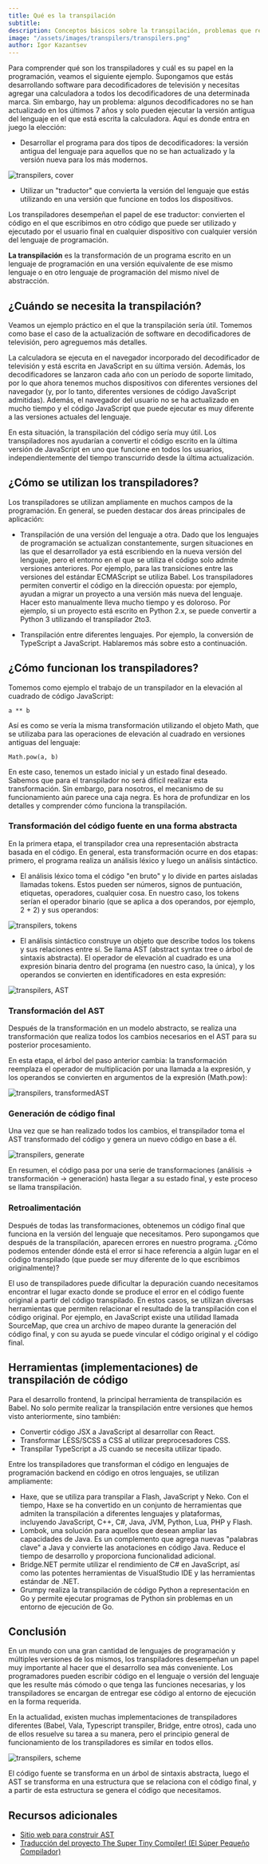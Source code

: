 ```yaml
---
title: Qué es la transpilación
subtitle:
description: Conceptos básicos sobre la transpilación, problemas que resuelve y una breve descripción de sus implementaciones
image: "/assets/images/transpilers/transpilers.png"
author: Igor Kazantsev
---
```


Para comprender qué son los transpiladores y cuál es su papel en la programación, veamos el siguiente ejemplo. Supongamos que estás desarrollando software para decodificadores de televisión y necesitas agregar una calculadora a todos los decodificadores de una determinada marca. Sin embargo, hay un problema: algunos decodificadores no se han actualizado en los últimos 7 años y solo pueden ejecutar la versión antigua del lenguaje en el que está escrita la calculadora. Aquí es donde entra en juego la elección:

- Desarrollar el programa para dos tipos de decodificadores: la versión antigua del lenguaje para aquellos que no se han actualizado y la versión nueva para los más modernos.

![transpilers, cover](/assets/images/transpilers/cover.png)

- Utilizar un "traductor" que convierta la versión del lenguaje que estás utilizando en una versión que funcione en todos los dispositivos.

Los transpiladores desempeñan el papel de ese traductor: convierten el código en el que escribimos en otro código que puede ser utilizado y ejecutado por el usuario final en cualquier dispositivo con cualquier versión del lenguaje de programación.

**La transpilación** es la transformación de un programa escrito en un lenguaje de programación en una versión equivalente de ese mismo lenguaje o en otro lenguaje de programación del mismo nivel de abstracción.

## ¿Cuándo se necesita la transpilación?

Veamos un ejemplo práctico en el que la transpilación sería útil. Tomemos como base el caso de la actualización de software en decodificadores de televisión, pero agreguemos más detalles.

La calculadora se ejecuta en el navegador incorporado del decodificador de televisión y está escrita en JavaScript en su última versión. Además, los decodificadores se lanzaron cada año con un período de soporte limitado, por lo que ahora tenemos muchos dispositivos con diferentes versiones del navegador (y, por lo tanto, diferentes versiones de código JavaScript admitidas). Además, el navegador del usuario no se ha actualizado en mucho tiempo y el código JavaScript que puede ejecutar es muy diferente a las versiones actuales del lenguaje.

En esta situación, la transpilación del código sería muy útil. Los transpiladores nos ayudarían a convertir el código escrito en la última versión de JavaScript en uno que funcione en todos los usuarios, independientemente del tiempo transcurrido desde la última actualización.

## ¿Cómo se utilizan los transpiladores?

Los transpiladores se utilizan ampliamente en muchos campos de la programación. En general, se pueden destacar dos áreas principales de aplicación:

- Transpilación de una versión del lenguaje a otra. Dado que los lenguajes de programación se actualizan constantemente, surgen situaciones en las que el desarrollador ya está escribiendo en la nueva versión del lenguaje, pero el entorno en el que se utiliza el código solo admite versiones anteriores. Por ejemplo, para las transiciones entre las versiones del estándar ECMAScript se utiliza Babel. Los transpiladores permiten convertir el código en la dirección opuesta: por ejemplo, ayudan a migrar un proyecto a una versión más nueva del lenguaje. Hacer esto manualmente lleva mucho tiempo y es doloroso. Por ejemplo, si un proyecto está escrito en Python 2.x, se puede convertir a Python 3 utilizando el transpilador 2to3.

- Transpilación entre diferentes lenguajes. Por ejemplo, la conversión de TypeScript a JavaScript. Hablaremos más sobre esto a continuación.

## ¿Cómo funcionan los transpiladores?

Tomemos como ejemplo el trabajo de un transpilador en la elevación al cuadrado de código JavaScript:

```
a ** b
```

Así es como se vería la misma transformación utilizando el objeto Math, que se utilizaba para las operaciones de elevación al cuadrado en versiones antiguas del lenguaje:

```
Math.pow(a, b)
```

En este caso, tenemos un estado inicial y un estado final deseado. Sabemos que para el transpilador no será difícil realizar esta transformación. Sin embargo, para nosotros, el mecanismo de su funcionamiento aún parece una caja negra. Es hora de profundizar en los detalles y comprender cómo funciona la transpilación.

### Transformación del código fuente en una forma abstracta

En la primera etapa, el transpilador crea una representación abstracta basada en el código. En general, esta transformación ocurre en dos etapas: primero, el programa realiza un análisis léxico y luego un análisis sintáctico.

- El análisis léxico toma el código "en bruto" y lo divide en partes aisladas llamadas tokens. Estos pueden ser números, signos de puntuación, etiquetas, operadores, cualquier cosa. En nuestro caso, los tokens serían el operador binario (que se aplica a dos operandos, por ejemplo, 2 + 2) y sus operandos:

![transpilers, tokens](/assets/images/transpilers/tokens.png)

- El análisis sintáctico construye un objeto que describe todos los tokens y sus relaciones entre sí. Se llama AST (abstract syntax tree o árbol de sintaxis abstracta). El operador de elevación al cuadrado es una expresión binaria dentro del programa (en nuestro caso, la única), y los operandos se convierten en identificadores en esta expresión:

![transpilers, AST](/assets/images/transpilers/AST.png)

### Transformación del AST

Después de la transformación en un modelo abstracto, se realiza una transformación que realiza todos los cambios necesarios en el AST para su posterior procesamiento.

En esta etapa, el árbol del paso anterior cambia: la transformación reemplaza el operador de multiplicación por una llamada a la expresión, y los operandos se convierten en argumentos de la expresión (Math.pow):

![transpilers, transformedAST](/assets/images/transpilers/transformed_AST.png)

### Generación de código final

Una vez que se han realizado todos los cambios, el transpilador toma el AST transformado del código y genera un nuevo código en base a él.

![transpilers, generate](/assets/images/transpilers/generate_result.png)

En resumen, el código pasa por una serie de transformaciones (análisis -> transformación -> generación) hasta llegar a su estado final, y este proceso se llama transpilación.

### Retroalimentación

Después de todas las transformaciones, obtenemos un código final que funciona en la versión del lenguaje que necesitamos. Pero supongamos que después de la transpilación, aparecen errores en nuestro programa. ¿Cómo podemos entender dónde está el error si hace referencia a algún lugar en el código transpilado (que puede ser muy diferente de lo que escribimos originalmente)?

El uso de transpiladores puede dificultar la depuración cuando necesitamos encontrar el lugar exacto donde se produce el error en el código fuente original a partir del código transpilado. En estos casos, se utilizan diversas herramientas que permiten relacionar el resultado de la transpilación con el código original. Por ejemplo, en JavaScript existe una utilidad llamada SourceMap, que crea un archivo de mapeo durante la generación del código final, y con su ayuda se puede vincular el código original y el código final.

## Herramientas (implementaciones) de transpilación de código

Para el desarrollo frontend, la principal herramienta de transpilación es Babel. No solo permite realizar la transpilación entre versiones que hemos visto anteriormente, sino también:

- Convertir código JSX a JavaScript al desarrollar con React.
- Transformar LESS/SCSS a CSS al utilizar preprocesadores CSS.
- Transpilar TypeScript a JS cuando se necesita utilizar tipado.

Entre los transpiladores que transforman el código en lenguajes de programación backend en código en otros lenguajes, se utilizan ampliamente:

- Haxe, que se utiliza para transpilar a Flash, JavaScript y Neko. Con el tiempo, Haxe se ha convertido en un conjunto de herramientas que admiten la transpilación a diferentes lenguajes y plataformas, incluyendo JavaScript, C++, C#, Java, JVM, Python, Lua, PHP y Flash.
- Lombok, una solución para aquellos que desean ampliar las capacidades de Java. Es un complemento que agrega nuevas "palabras clave" a Java y convierte las anotaciones en código Java. Reduce el tiempo de desarrollo y proporciona funcionalidad adicional.
- Bridge.NET permite utilizar el rendimiento de C# en JavaScript, así como las potentes herramientas de VisualStudio IDE y las herramientas estándar de .NET.
- Grumpy realiza la transpilación de código Python a representación en Go y permite ejecutar programas de Python sin problemas en un entorno de ejecución de Go.

## Conclusión

En un mundo con una gran cantidad de lenguajes de programación y múltiples versiones de los mismos, los transpiladores desempeñan un papel muy importante al hacer que el desarrollo sea más conveniente. Los programadores pueden escribir código en el lenguaje o versión del lenguaje que les resulte más cómodo o que tenga las funciones necesarias, y los transpiladores se encargan de entregar ese código al entorno de ejecución en la forma requerida.

En la actualidad, existen muchas implementaciones de transpiladores diferentes (Babel, Vala, Typescript transpiler, Bridge, entre otros), cada uno de ellos resuelve su tarea a su manera, pero el principio general de funcionamiento de los transpiladores es similar en todos ellos.

![transpilers, scheme](/assets/images/transpilers/scheme.png)

El código fuente se transforma en un árbol de sintaxis abstracta, luego el AST se transforma en una estructura que se relaciona con el código final, y a partir de esta estructura se genera el código que necesitamos.

## Recursos adicionales

- [Sitio web para construir AST](https://astexplorer.net/)
- [Traducción del proyecto The Super Tiny Compiler! (El Súper Pequeño Compilador)](https://github.com/VladReshet/the-super-tiny-compiler-rus)